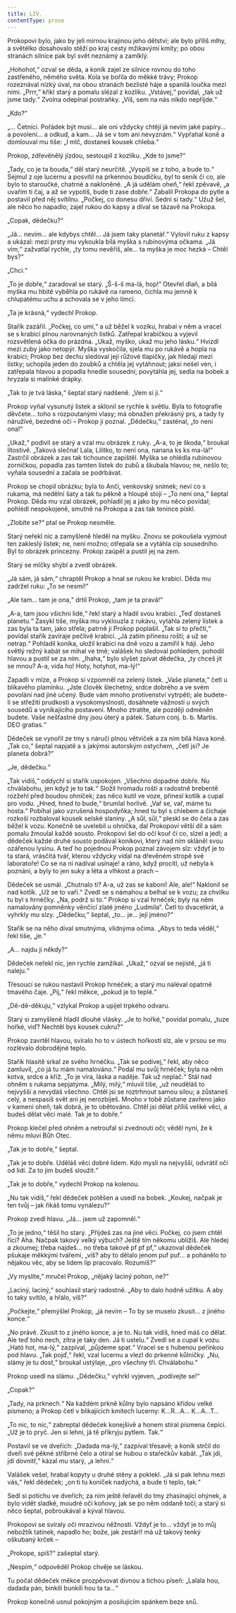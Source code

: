 ```yaml
---
title: LIV.
contentType: prose
---
```


  

Prokopovi bylo, jako by jeli mírnou krajinou jeho dětství; ale bylo příliš mlhy, a světélko dosahovalo stěží po kraj cesty mžikavými kmity; po obou stranách silnice pak byl svět neznámý a zamlklý.

„Hohohot,“ ozval se děda, a koník zajel ze silnice rovnou do toho zastřeného, němého světa. Kola se bořila do měkké trávy; Prokop rozeznával nízký úval, na obou stranách bezlisté háje a spanilá loučka mezi nimi. „Prrr,“ křikl starý a pomalu slézal z kozlíku. „Vstávej,“ povídal, „tak už jsme tady.“ Zvolna odepínal postraňky. „Víš, sem na nás nikdo nepřijde.“

„Kdo?“

„… Četníci. Pořádek být musí… ale oni vždycky chtějí já nevím jaké papíry… a povolení… a odkud, a kam… Já se v tom ani nevyznám.“ Vypřahal koně a domlouval mu tiše: „I mlč, dostaneš kousek chleba.“

Prokop, zdřevěnělý jízdou, sestoupil z kozlíku. „Kde to jsme?“

„Tady, co je ta bouda,“ děl starý neurčitě. „Vyspíš se z toho, a bude to.“ Sejmul z oje lucernu a posvítil na prkennou boudičku, byl to seník či co, ale bylo to staroučké, chatrné a nakloněné. „A já udělám oheň,“ řekl zpěvavě, „a uvařím ti čaj, a až se vypotíš, bude ti zase dobře.“ Zabalil Prokopa do pytle a postavil před něj svítilnu. „Počkej, co donesu dříví. Sedni si tady.“ Užuž šel, ale něco ho napadlo; zajel rukou do kapsy a díval se tázavě na Prokopa.

„Copak, dědečku?“

„Já… nevím… ale kdybys chtěl… Já jsem taky planetář.“ Vylovil ruku z kapsy a ukázal: mezi prsty mu vykoukla bílá myška s rubínovýma očkama. „Já vím,“ zažvatlal rychle, „ty tomu nevěříš, ale… ta myška je moc hezká – Chtěl bys?“

„Chci.“

„To je dobře,“ zaradoval se starý. „Š-š-š ma-lá, hop!“ Otevřel dlaň, a bílá myška mu hbitě vyběhla po rukávě na rameno, čichla mu jemně k chlupatému uchu a schovala se v jeho límci.

„Ta je krásná,“ vydechl Prokop.

Stařík zazářil. „Počkej, co umí,“ a už běžel k vozíku, hrabal v něm a vracel se s krabicí plnou narovnaných lístků. Zatřepal krabičkou a vyjevil rozsvětlená očka do prázdna. „Ukaž, myško, ukaž mu jeho lásku.“ Hvízdl mezi zuby jako netopýr. Myška vyskočila, sjela mu po rukávě a hopla na krabici; Prokop bez dechu sledoval její růžové tlapičky, jak hledají mezi lístky; uchopila jeden do zoubků a chtěla jej vytáhnout; jaksi nešel ven, i zatřepala hlavou a popadla hnedle sousední; povytáhla jej, sedla na bobek a hryzala si malinké drápky.

„Tak to je tvá láska,“ šeptal starý nadšeně. „Vem si ji.“

Prokop vyňal vysunutý lístek a sklonil se rychle k světlu. Byla to fotografie děvčete… toho s rozpoutanými vlasy; má obnažen překrásný prs, a tady ty náruživé, bezedné oči – Prokop ji poznal. „Dědečku,“ zasténal, „to není ona!“

„Ukaž,“ podivil se starý a vzal mu obrázek z ruky. „A-a, to je škoda,“ broukal lítostivě. „Taková slečna! Lala, Lilitko, to není ona, nanana ks ks ma-lá!“ Zastrčil obrázek a zas tak tichounce zapištěl. Myška se ohlédla rubínovou zorničkou, popadla zas tamten lístek do zubů a škubala hlavou; ne, nešlo to; vyňala sousední a začala se podrbávat.

Prokop se chopil obrázku; byla to Anči, venkovský snímek; neví co s rukama, má nedělní šaty a tak tu pěkně a hloupě stojí – „To není ona,“ šeptal Prokop. Děda mu vzal obrázek, pohladil jej a jako by mu něco povídal; pohlédl nespokojeně, smutně na Prokopa a zas tak tenince pískl.

„Zlobíte se?“ ptal se Prokop nesměle.

Starý neřekl nic a zamyšleně hleděl na myšku. Znovu se pokoušela vyjmout ten zakleslý lístek; ne, není možno; otřepala se a vytáhla cíp sousedního. Byl to obrázek princezny. Prokop zaúpěl a pustil jej na zem.

Starý se mlčky shýbl a zvedl obrázek.

„Já sám, já sám,“ chraptěl Prokop a hnal se rukou ke krabici. Děda mu zadržel ruku: „To se nesmí!“

„Ale tam… tam je ona,“ drtil Prokop, „tam je ta pravá!“

„A-a, tam jsou všichni lidé,“ řekl starý a hladil svou krabici. „Teď dostaneš planetu.“ Zasykl tiše, myška mu vyklouzla z rukávu, vytáhla zelený lístek a zas byla ta tam, jako střela; patrně ji Prokop poplašil. „Tak si to přečti,“ povídal stařík zavíraje pečlivě krabici. „Já zatím přinesu roští; a už se netrap.“ Pohladil koníka, uložil krabici na dně vozu a zamířil k háji. Jeho světlý režný kabát se mihal ve tmě; valášek ho sledoval pohledem, pohodil hlavou a pustil se za ním. „Ihaha,“ bylo slyšet zpívat dědečka, „ty chceš jít se mnou? A-a, vida ho! Hoty, hotyhot, ma-lý!“

Zapadli v mlze, a Prokop si vzpomněl na zelený lístek. „Vaše planeta,“ četl u blikavého plamínku. „Jste člověk šlechetný, srdce dobrého a ve svém povolání nad jiné učený. Bude vám mnoho protivenství vytrpěti; ale budete-li se střežiti prudkosti a vysokomyslnosti, dosáhnete vážnosti u svých sousedů a vynikajícího postavení. Mnoho ztratíte, ale později odměněn budete. Vaše nešťastné dny jsou úterý a pátek. Saturn conj. b. b. Martis. DEO gratias.“

Dědeček se vynořil ze tmy s náručí plnou větviček a za ním bílá hlava koně. „Tak co,“ šeptal napjatě a s jakýmsi autorským ostychem, „četl jsi? Je planeta dobrá?“

„Je, dědečku.“

„Tak vidíš,“ oddychl si stařík uspokojen. „Všechno dopadne dobře. Nu chválabohu, jen když je to tak.“ Složil hromadu roští a radostně brebentě rozžehl před boudou ohníček; zas něco kutil ve voze, přinesl kotlík a cupal pro vodu. „Hned, hned to bude,“ brumlal horlivě. „Vař se, vař, máme tu hosta.“ Pobíhal jako vzrušená hospodyňka; hned tu byl s chlebem a čichaje rozkoší rozbaloval kousek selské slaniny. „A sůl, sůl,“ pleskl se do čela a zas běžel k vozu. Konečně se uvelebil u ohníčka, dal Prokopovi větší díl a sám pomalu žmoulal každé sousto. Prokopovi šel do očí kouř či co, slzel a jedl; a dědeček každé druhé sousto podával koníkovi, který nad ním skláněl svou ozářenou lysinu. A teď ho pojednou Prokop poznal závojem slz: vždyť je to ta stará, vrásčitá tvář, kterou vždycky vídal na dřevěném stropě své laboratoře! Co se na ni nadíval usínaje! a ráno, když procitl, už nebyla k poznání, a byly to jen suky a léta a vlhkost a prach –

Dědeček se usmál. „Chutnalo ti? A-a, už zas se kaboní! Ale, ale!“ Naklonil se nad kotlík. „Už se to vaří.“ Zvedl se s námahou a belhal se k vozu; za chvilku tu byl s hrnéčky. „Na, podrž si to.“ Prokop si vzal hrnéček; byly na něm namalovány pomněnky věnčící zlaté jméno „Ludmila“. Četl to dvacetkrát, a vyhrkly mu slzy. „Dědečku,“ šeptal, „to… je… její jméno?“

Stařík se na něho díval smutnýma, vlídnýma očima. „Abys to teda věděl,“ řekl tiše, „je.“

„A… najdu ji někdy?“

Dědeček neřekl nic, jen rychle zamžikal. „Ukaž,“ ozval se nejistě, „já ti naleju.“

Třesoucí se rukou nastavil Prokop hrnéček; a starý mu naléval opatrně tmavého čaje. „Pij,“ řekl měkce, „pokud je to teplé.“

„Dě-dě-děkuju,“ vzlykal Prokop a upíjel trpkého odvaru.

Starý si zamyšleně hladil dlouhé vlásky. „Je to hořké,“ povídal pomalu, „tuze hořké, viď? Nechtěl bys kousek cukru?“

Prokop zavrtěl hlavou, svíralo ho to v ústech hořkostí slz, ale v prsou se mu rozlévalo dobrodějné teplo.

Stařík hlasitě srkal ze svého hrnéčku. „Tak se podívej,“ řekl, aby něco zamluvil, „co já tu mám namalováno.“ Podal mu svůj hrnéček; byla na něm kotva, srdce a kříž. „To je víra, láska a naděje. Tak už neplač.“ Stál nad ohněm s rukama sepjatýma. „Milý, milý,“ mluvil tiše, „už neuděláš to nejvyšší a nevydáš všechno. Chtěl jsi se roztrhnout samou silou; a zůstaneš celý, a nespasíš svět ani jej nerozbiješ. Mnoho v tobě zůstane zavřeno jako v kameni oheň; tak dobrá, je to obětováno. Chtěl jsi dělat příliš veliké věci, a budeš dělat věci malé. Tak je to dobře.“

Prokop klečel před ohněm a netroufal si zvednouti oči; věděl nyní, že k němu mluví Bůh Otec.

„Tak je to dobře,“ šeptal.

„Tak je to dobře. Uděláš věci dobré lidem. Kdo myslí na nejvyšší, odvrátil oči od lidí. Za to jim budeš sloužit.“

„Tak je to dobře,“ vydechl Prokop na kolenou.

„Nu tak vidíš,“ řekl dědeček potěšen a usedl na bobek. „Koukej, načpak je ten tvůj – jak říkáš tomu vynálezu?“

Prokop zvedl hlavu. „Já… jsem už zapomněl.“

„To je jedno,“ těšil ho starý. „Přijdeš zas na jiné věci. Počkej, co jsem chtěl říci? Aha. Načpak takový velký výbuch? Ještě tím někomu ublížíš. Ale hledej a zkoumej; třeba najdeš… no třeba takové pf pf pf,“ ukazoval dědeček pšukaje měkkými tvářemi, „víš? aby to dělalo jenom puf puf… a pohánělo to nějakou věc, aby se lidem líp pracovalo. Rozumíš?“

„Vy myslíte,“ mručel Prokop, „nějaký laciný pohon, ne?“

„Laciný, laciný,“ souhlasil starý radostně. „Aby to dalo hodně užitku. A aby to taky svítilo, a hřálo, víš?“

„Počkejte,“ přemýšlel Prokop, „já nevím – To by se muselo zkusit… z jiného konce.“

„No právě. Zkusit to z jiného konce, a je to. Nu tak vidíš, hned máš co dělat. Ale teď toho nech, zítra je taky den. Já ti ustelu.“ Zvedl se a cupal k vozu. „Ható hot, ma-lý,“ zazpíval, „půjdeme spat.“ Vracel se s hubenou peřinkou pod hlavu. „Tak pojď,“ řekl, vzal lucernu a vlezl do prkenné kůlničky. „Nu, slámy je tu dost,“ broukal ustýlaje, „pro všechny tři. Chválabohu.“

Prokop usedl na slámu. „Dědečku,“ vyhrkl vyjeven, „podívejte se!“

„Copak?“

„Tady, na prknech.“ Na každém prkně kůlny bylo napsáno křídou velké písmeno; a Prokop četl v blikajících kmitech lucerny: K…R…A… K…A…T…

„To nic, to nic,“ zabreptal dědeček konejšivě a honem stíral písmena čepicí. „Už je to pryč. Jen si lehni, já tě přikryju pytlem. Tak.“

Postavil se ve dveřích: „Dadada ma-lý,“ zazpíval třesavě; a koník strčil do dveří své pěkné stříbrné čelo a otíral se hubou o stařečkův kabát. „Tak jdi, jdi dovnitř,“ kázal mu starý, „a lehni.“

Valášek vešel, hrabal kopyty u druhé stěny a poklekl. „Já si pak lehnu mezi vás,“ řekl dědeček; „on ti tu koníček nadýchá, a bude ti teplo, tak.“

Sedl si potichu ve dveřích; za ním ještě řeřavěl do tmy zhasínající ohýnek, a bylo vidět sladké, moudré oči koňovy, jak se po něm oddaně točí; a starý si něco šeptal, pobroukával a kýval hlavou.

Prokopovi se svíraly oči mrazivou něžností. Vždyť je to… vždyť je to můj nebožtík tatínek, napadlo ho; bože, jak zestárl! má už takový tenký oškubaný krček –

„Prokope, spíš?“ zašeptal starý.

„Nespím,“ odpověděl Prokop chvěje se láskou.

Tu počal dědeček měkce prozpěvovat divnou a tichou píseň: „Lalala hou, dadada pán, binkili bunkili hou ta ta…“

Prokop konečně usnul pokojným a posilujícím spánkem beze snů.
